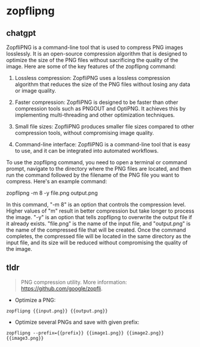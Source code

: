 # zopflipng 
## chatgpt 
ZopfliPNG is a command-line tool that is used to compress PNG images losslessly. It is an open-source compression algorithm that is designed to optimize the size of the PNG files without sacrificing the quality of the image. Here are some of the key features of the zopflipng command:

1. Lossless compression: ZopfliPNG uses a lossless compression algorithm that reduces the size of the PNG files without losing any data or image quality.

2. Faster compression: ZopfliPNG is designed to be faster than other compression tools such as PNGOUT and OptiPNG. It achieves this by implementing multi-threading and other optimization techniques.

3. Small file sizes: ZopfliPNG produces smaller file sizes compared to other compression tools, without compromising image quality.

4. Command-line interface: ZopfliPNG is a command-line tool that is easy to use, and it can be integrated into automated workflows.

To use the zopflipng command, you need to open a terminal or command prompt, navigate to the directory where the PNG files are located, and then run the command followed by the filename of the PNG file you want to compress. Here's an example command:

zopflipng -m 8 -y file.png output.png

In this command, "-m 8" is an option that controls the compression level. Higher values of "m" result in better compression but take longer to process the image. "-y" is an option that tells zopflipng to overwrite the output file if it already exists. "file.png" is the name of the input file, and "output.png" is the name of the compressed file that will be created. Once the command completes, the compressed file will be located in the same directory as the input file, and its size will be reduced without compromising the quality of the image. 

## tldr 
 
> PNG compression utility.
> More information: <https://github.com/google/zopfli>.

- Optimize a PNG:

`zopflipng {{input.png}} {{output.png}}`

- Optimize several PNGs and save with given prefix:

`zopflipng --prefix={{prefix}} {{image1.png}} {{image2.png}} {{image3.png}}`

